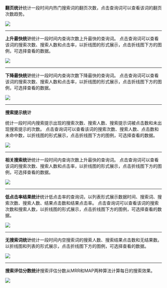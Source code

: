 **翻页统计**统计一段时间内热门搜索词的翻页次数，点击查询词可以查看该词的翻页次数趋势。

![](https://img1.jcloudcs.com/cms/edfd7e1d-fed3-4c98-a81d-7c41ffd3ed5620170626143249.png)
****

**上升最快统计**统计一段时间内查询次数上升最快的查询词。
点击查询词可以查看该词的搜索次数、搜索人数和点击率，以折线图的形式展示，点击折线图下方的图例，可选择查看的数据。

![](https://img1.jcloudcs.com/cms/d8aed9c7-6000-4ecd-bbf3-3ccb4a6cc4e920170626143305.png)
****

**下降最快统计**统计一段时间内查询次数下降最快的查询词。
点击查询词可以查看该词的搜索次数、搜索人数和点击率，以折线图的形式展示，点击折线图下方的图例，可选择查看的数据。

![](https://img1.jcloudcs.com/cms/6229386e-212b-43e4-8584-83624078c2e220170626143326.png)
****

**搜索提示统计**

统计一段时间内搜索提示出现的搜索次数、搜索人数、搜索提示词被点击数和未出现搜索提示的次数。
点击查询词可以查看该词的搜索次数、搜索人数、点击数和未命中数，以折线图的形式展示，点击折线图下方的图例，可选择查看的数据。

![](https://img1.jcloudcs.com/cms/4e220db6-88c8-4e21-a4b7-cb56119c740220170626143348.png)
****

**相关搜索统计**统计一段时间内查询次数上升最快的查询词。
点击查询词可以查看该词的搜索次数、搜索人数和点击率，以折线图的形式展示，点击折线图下方的图例，可选择查看的数据。

![](https://img1.jcloudcs.com/cms/09fbee4a-3e50-44c9-a867-236933332fa220170626143359.png)
****

**低点击率结果统计**统计低点击率的查询词，以列表形式展示数据时间、搜索词、搜索次数、搜索人数、结果点击数和结果点击率。
点击查询词可以查看该词的搜索次数和搜索人数，以折线图的形式展示，点击折线图下方的图例，可选择查看的数据。

![](https://img1.jcloudcs.com/cms/2544676c-d585-43ec-9a3e-8ac12dd04cef20170626143415.png)
****

**无搜索词统计**统计一段时间内空搜索词的搜索人数、搜索结果点击数和无结果数。
以折线图和列表的形式展示，点击折线图下方的图例，可选择查看的数据。

![](https://img1.jcloudcs.com/cms/6ea5f67e-109a-47e7-8d2d-821ca7076f0920170626143433.png)
****

**搜索评估分数统计**搜索评估分数从MRR和MAP两种算法计算每日的搜索效果。

![](https://img1.jcloudcs.com/cms/8f85e215-2e3c-4569-8146-58ca03abc35320170626143445.png)